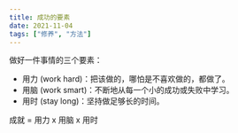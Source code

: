 ```yaml
---
title: 成功的要素
date: 2021-11-04
tags: ["修养", "方法"]
---
```


做好一件事情的三个要素：

- 用力 (work hard)：把该做的，哪怕是不喜欢做的，都做了。
- 用脑 (work smart)：不断地从每一个小的成功或失败中学习。
- 用时 (stay long)：坚持做足够长的时间。

成就 = 用力 x 用脑 x 用时